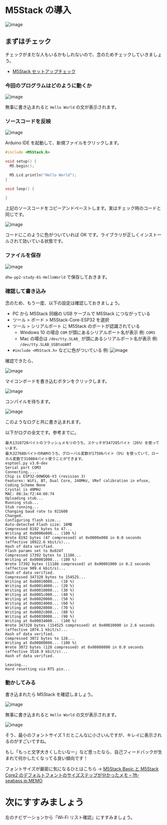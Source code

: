# M5Stack の導入

![image](https://i.gyazo.com/2fe8f1e2d461451f6b5212996272c3ee.jpg)

## まずはチェック

チェックがまだな人もいるかもしれないので、念のためチェックしていきましょう。

- [M5Stack セットアップチェック](10-m5stack-check.md)

### 今回のプログラムはどのように動くか

![image](https://i.gyazo.com/8b62e0c3bf9dad23c0e9ca6362aea085.jpg)

無事に書き込まれると `Hello World` の文が表示されます。

### ソースコードを反映

![image](https://i.gyazo.com/a61828fccd84836aabfac60ab103489b.png)

Arduino IDE を起動して、新規ファイルをクリックします。
```c
#include <M5Stack.h>

void setup() {
  M5.begin();

  M5.Lcd.println("Hello World");
}

void loop() {
  
}
```

上記のソースコードをコピーアンドペーストします。実はチェック時のコードと同じです。

![image](https://i.gyazo.com/48fe8f4590406a9eeb1d9cf3be21f12f.png)

コードにこのように色がついていれば OK です。ライブラリが正しくインストールされて効いている状態です。

### ファイルを保存

![image](https://i.gyazo.com/5923c3950bc2a2ef1576dd6d1afe42f4.png)

`dhw-pp2-study-01-HelloWorld` で保存しておきます。

### 確認して書き込み

念のため、もう一度、以下の設定は確認しておきましょう。

- PC から M5Stack 同梱の USB ケーブルで M5Stack につながっている
- ツール > ボード > M5Stack-Core-ESP32 を選択
- ツール > シリアルポート に M5Stack のポートが認識されている
  - Windows 10 の場合 `COM` が頭にあるシリアルポート名が表示 例: `COM3`
  - Mac の場合は `/dev/tty.SLAB_` が頭にあるシリアルポート名が表示 例: `/dev/tty.SLAB_USBtoUART`
- `#include <M5Stack.h>` などに色がついている 例: ![image](https://i.gyazo.com/377362c26b20027e2a6fd3d6a6801227.png)

確認できたら、

![image](https://i.gyazo.com/62a4680dee3f56a2ca23fad41e8d28f6.png)

マイコンボードを書き込むボタンをクリックします。

![image](https://i.gyazo.com/bbbda50bc7f265d291cb3a803e7924b1.png)

コンパイルを待ちます。

![image](https://i.gyazo.com/459cb6b9ad74028375743347a5d6a5af.png)

このようなログと共に書き込まれます。

以下がログの全文です。参考までに。

```
最大1310720バイトのフラッシュメモリのうち、スケッチが347205バイト（26%）を使っています。
最大327680バイトのRAMのうち、グローバル変数が17596バイト（5%）を使っていて、ローカル変数で310084バイト使うことができます。
esptool.py v3.0-dev
Serial port COM3
Connecting.....
Chip is ESP32-D0WDQ6-V3 (revision 3)
Features: WiFi, BT, Dual Core, 240MHz, VRef calibration in efuse, Coding Scheme None
Crystal is 40MHz
MAC: 08:3a:f2:44:60:74
Uploading stub...
Running stub...
Stub running...
Changing baud rate to 921600
Changed.
Configuring flash size...
Auto-detected Flash size: 16MB
Compressed 8192 bytes to 47...
Writing at 0x0000e000... (100 %)
Wrote 8192 bytes (47 compressed) at 0x0000e000 in 0.0 seconds (effective 10922.6 kbit/s)...
Hash of data verified.
Flash params set to 0x024f
Compressed 17392 bytes to 11186...
Writing at 0x00001000... (100 %)
Wrote 17392 bytes (11186 compressed) at 0x00001000 in 0.2 seconds (effective 909.4 kbit/s)...
Hash of data verified.
Compressed 347328 bytes to 154525...
Writing at 0x00010000... (10 %)
Writing at 0x00014000... (20 %)
Writing at 0x00018000... (30 %)
Writing at 0x0001c000... (40 %)
Writing at 0x00020000... (50 %)
Writing at 0x00024000... (60 %)
Writing at 0x00028000... (70 %)
Writing at 0x0002c000... (80 %)
Writing at 0x00030000... (90 %)
Writing at 0x00034000... (100 %)
Wrote 347328 bytes (154525 compressed) at 0x00010000 in 2.6 seconds (effective 1074.1 kbit/s)...
Hash of data verified.
Compressed 3072 bytes to 128...
Writing at 0x00008000... (100 %)
Wrote 3072 bytes (128 compressed) at 0x00008000 in 0.0 seconds (effective 3510.9 kbit/s)...
Hash of data verified.

Leaving...
Hard resetting via RTS pin...
```

### 動かしてみる

書き込まれたら M5Stack を確認しましょう。

![image](https://i.gyazo.com/8b62e0c3bf9dad23c0e9ca6362aea085.jpg)

無事に書き込まれると `Hello World` の文が表示されます。

![image](https://i.gyazo.com/a7c051278279d9fb57ca6ce2e10bcb76.jpg)

そう、最小のフォントサイズ 1 だとこんなに小さいんですが、キレイに表示されるのがすごいですね。

もし「もっと文字大きくしたいなー」など思ったなら、自己フィードバックが生まれて何かしたくなってる良い傾向です！

フォントサイズが厳密に気になるひとはこちら → [M5Stack Basic と M5Stack Core2 のデフォルトフォントのサイズステップが分かったメモ – 1ft\-seabass\.jp\.MEMO](https://www.1ft-seabass.jp/memo/2021/02/12/m5stack-basic-and-core2-default-fontsize-maybe-7px-knowledge/)

# 次にすすみましょう

左のナビゲーションから「Wi-Fi リスト確認」にすすみましょう。
